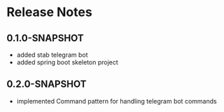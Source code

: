 # Release Notes

## 0.1.0-SNAPSHOT

* added stab telegram bot
* added spring boot skeleton project

## 0.2.0-SNAPSHOT

* implemented Command pattern for handling telegram bot commands